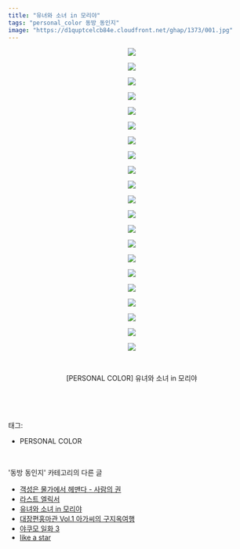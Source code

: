 ```yaml
---
title: "유녀와 소녀 in 모리야"
tags: "personal_color 동방_동인지"
image: "https://d1quptcelcb84e.cloudfront.net/ghap/1373/001.jpg"
---
```

<div class="article">
<p style="text-align: center; clear: none; float: none;"><img src="{{ site.imgserver8 }}/ghap/1373/001.jpg"/></p>
<p style="text-align: center; clear: none; float: none;"><img src="{{ site.imgserver8 }}/ghap/1373/002.jpg"/></p>
<p style="text-align: center; clear: none; float: none;"><img src="{{ site.imgserver8 }}/ghap/1373/003.jpg"/></p>
<p style="text-align: center; clear: none; float: none;"><img src="{{ site.imgserver8 }}/ghap/1373/004.jpg"/></p>
<p style="text-align: center; clear: none; float: none;"><img src="{{ site.imgserver8 }}/ghap/1373/005.jpg"/></p>
<p style="text-align: center; clear: none; float: none;"><img src="{{ site.imgserver8 }}/ghap/1373/006.jpg"/></p>
<p style="text-align: center; clear: none; float: none;"><img src="{{ site.imgserver8 }}/ghap/1373/007.jpg"/></p>
<p style="text-align: center; clear: none; float: none;"><img src="{{ site.imgserver8 }}/ghap/1373/008.jpg"/></p>
<p style="text-align: center; clear: none; float: none;"><img src="{{ site.imgserver8 }}/ghap/1373/009.jpg"/></p>
<p style="text-align: center; clear: none; float: none;"><img src="{{ site.imgserver8 }}/ghap/1373/010.jpg"/></p>
<p style="text-align: center; clear: none; float: none;"><img src="{{ site.imgserver8 }}/ghap/1373/011.jpg"/></p>
<p style="text-align: center; clear: none; float: none;"><img src="{{ site.imgserver8 }}/ghap/1373/012.jpg"/></p>
<p style="text-align: center; clear: none; float: none;"><img src="{{ site.imgserver8 }}/ghap/1373/013.jpg"/></p>
<p style="text-align: center; clear: none; float: none;"><img src="{{ site.imgserver8 }}/ghap/1373/014.jpg"/></p>
<p style="text-align: center; clear: none; float: none;"><img src="{{ site.imgserver8 }}/ghap/1373/015.jpg"/></p>
<p style="text-align: center; clear: none; float: none;"><img src="{{ site.imgserver8 }}/ghap/1373/016.jpg"/></p>
<p style="text-align: center; clear: none; float: none;"><img src="{{ site.imgserver8 }}/ghap/1373/017.jpg"/></p>
<p style="text-align: center; clear: none; float: none;"><img src="{{ site.imgserver8 }}/ghap/1373/018.jpg"/></p>
<p style="text-align: center; clear: none; float: none;"><img src="{{ site.imgserver8 }}/ghap/1373/019.jpg"/></p>
<p style="text-align: center; clear: none; float: none;"><img src="{{ site.imgserver8 }}/ghap/1373/020.jpg"/></p>
<p style="text-align: center; clear: none; float: none;"><img src="{{ site.imgserver8 }}/ghap/1373/021.jpg"/></p>
<p style="text-align: center; clear: none; float: none;"><br/></p>
<p style="text-align: center; clear: none; float: none;">[PERSONAL COLOR] 유녀와 소녀 in 모리야</p>
<p><br/></p>
</div><br/>
<div class="tagTrail">
<p>태그: </p>
<ul>
<li>PERSONAL COLOR</li>
</ul>
</div><br/>
<div class="another">
<p>'동방 동인지' 카테고리의 다른 글</p>
<ul>
<li><a href="/ghap_1375">객성은 물가에서 헤맨다 - 사람의 권</a></li>
<li><a href="/ghap_1374">라스트 엘릭서</a></li>
<li><a href="/ghap_1373">유녀와 소녀 in 모리야</a></li>
<li><a href="/ghap_1372">대장편홍마관 Vol.1 아가씨의 구지옥여행</a></li>
<li><a href="/ghap_1371">야쿠모 일화 3</a></li>
<li><a href="/ghap_1370">like a star</a></li>
</ul>
</div><br/>
<div class="cb_module cb_fluid">
<div class="cb_wrt cb_profile">
</div><!-- commentList close -->
</div><br/>
